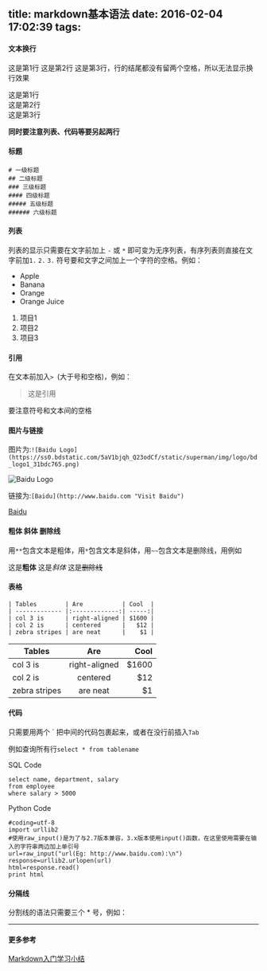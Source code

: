 title: markdown基本语法
date: 2016-02-04 17:02:39
tags:
---

#### 文本换行
这是第1行
这是第2行
这是第3行，行的结尾都没有留两个空格，所以无法显示换行效果

这是第1行  
这是第2行  
这是第3行  

**同时要注意列表、代码等要另起两行**

#### 标题

	# 一级标题
	## 二级标题
	### 三级标题
	#### 四级标题
	##### 五级标题
	###### 六级标题


#### 列表
列表的显示只需要在文字前加上 `-` 或 `*` 即可变为无序列表，有序列表则直接在文字前加`1.` `2.` `3.` 符号要和文字之间加上一个字符的空格。例如：  

* Apple
* Banana
* Orange
 * Orange Juice


1. 项目1
2. 项目2
3. 项目3


#### 引用
在文本前加入`> `(大于号和空格)，例如：
> 这是引用  

要注意符号和文本间的空格

#### 图片与链接
图片为:`![Baidu Logo](https://ss0.bdstatic.com/5aV1bjqh_Q23odCf/static/superman/img/logo/bd_logo1_31bdc765.png)` 

![Baidu Logo](https://ss0.bdstatic.com/5aV1bjqh_Q23odCf/static/superman/img/logo/bd_logo1_31bdc765.png)
 
链接为:`[Baidu](http://www.baidu.com "Visit Baidu")`  

[Baidu](http://www.baidu.com "Visit Baidu")


#### 粗体 斜体 删除线
用`**`包含文本是粗体，用`*`包含文本是斜体，用`~~`包含文本是删除线，用例如

这是**粗体** 这是*斜体* 这是~~删除线~~

#### 表格

	| Tables        | Are           | Cool  |
	| ------------- |:-------------:| -----:|
	| col 3 is      | right-aligned | $1600 |
	| col 2 is      | centered      |   $12 |
	| zebra stripes | are neat      |    $1 |

| Tables        | Are           | Cool  |
| ------------- |:-------------:| -----:|
| col 3 is      | right-aligned | $1600 |
| col 2 is      | centered      |   $12 |
| zebra stripes | are neat      |    $1 |

#### 代码

只需要用两个 \` 把中间的代码包裹起来，或者在没行前插入`Tab`

例如查询所有行`select * from tablename`

SQL Code

	select name, department, salary 
	from employee
	where salary > 5000

Python Code

	#coding=utf-8
	import urllib2
	#使用raw_input()是为了与2.7版本兼容，3.x版本使用input()函数，在这里使用需要在输入的字符串两边加上单引号
	url=raw_input("url(Eg: http://www.baidu.com):\n")
	response=urllib2.urlopen(url)
	html=response.read()
	print html

#### 分隔线
分割线的语法只需要三个 * 号，例如：

***

#### 更多参考
[Markdown入门学习小结](http://www.jianshu.com/p/21d355525bdf)
